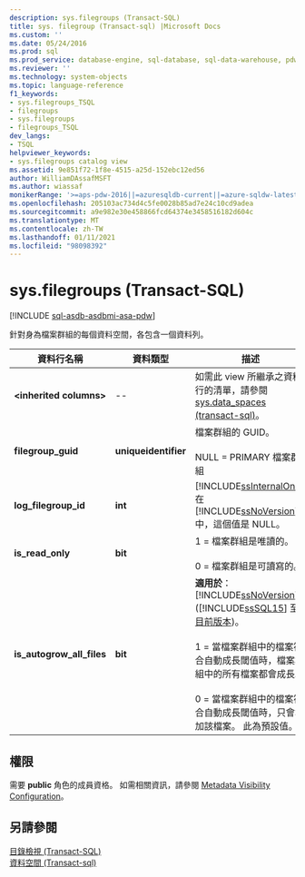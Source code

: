 ```yaml
---
description: sys.filegroups (Transact-SQL)
title: sys. filegroup (Transact-sql) |Microsoft Docs
ms.custom: ''
ms.date: 05/24/2016
ms.prod: sql
ms.prod_service: database-engine, sql-database, sql-data-warehouse, pdw
ms.reviewer: ''
ms.technology: system-objects
ms.topic: language-reference
f1_keywords:
- sys.filegroups_TSQL
- filegroups
- sys.filegroups
- filegroups_TSQL
dev_langs:
- TSQL
helpviewer_keywords:
- sys.filegroups catalog view
ms.assetid: 9e851f72-1f8e-4515-a25d-152ebc12ed56
author: WilliamDAssafMSFT
ms.author: wiassaf
monikerRange: '>=aps-pdw-2016||=azuresqldb-current||=azure-sqldw-latest||>=sql-server-2016||>=sql-server-linux-2017||=azuresqldb-mi-current'
ms.openlocfilehash: 205103ac734d4c5fe0028b85ad7e24c10cd9adea
ms.sourcegitcommit: a9e982e30e458866fcd64374e3458516182d604c
ms.translationtype: MT
ms.contentlocale: zh-TW
ms.lasthandoff: 01/11/2021
ms.locfileid: "98098392"
---
```

# <a name="sysfilegroups-transact-sql"></a>sys.filegroups (Transact-SQL)
[!INCLUDE [sql-asdb-asdbmi-asa-pdw](../../includes/applies-to-version/sql-asdb-asdbmi-asa-pdw.md)]

  針對身為檔案群組的每個資料空間，各包含一個資料列。  
  
|資料行名稱|資料類型|描述|  
|-----------------|---------------|-----------------|  
|**\<inherited columns>**|--|如需此 view 所繼承之資料行的清單，請參閱 [sys.data_spaces &#40;transact-sql&#41;](../../relational-databases/system-catalog-views/sys-data-spaces-transact-sql.md)。|  
|**filegroup_guid**|**uniqueidentifier**|檔案群組的 GUID。<br /><br /> NULL = PRIMARY 檔案群組|  
|**log_filegroup_id**|**int**|[!INCLUDE[ssInternalOnly](../../includes/ssinternalonly-md.md)] 在 [!INCLUDE[ssNoVersion](../../includes/ssnoversion-md.md)] 中，這個值是 NULL。|  
|**is_read_only**|**bit**|1 = 檔案群組是唯讀的。<br /><br /> 0 = 檔案群組是可讀寫的。|  
|**is_autogrow_all_files**|**bit**|**適用於**： [!INCLUDE[ssNoVersion](../../includes/ssnoversion-md.md)] ([!INCLUDE[ssSQL15](../../includes/sssql15-md.md)] 至 [目前版本](../../sql-server/what-s-new-in-sql-server-2016.md))。<br /><br /> 1 = 當檔案群組中的檔案符合自動成長閾值時，檔案群組中的所有檔案都會成長。<br /><br /> 0 = 當檔案群組中的檔案符合自動成長閾值時，只會增加該檔案。 此為預設值。|  
  
## <a name="permissions"></a>權限  
 需要 **public** 角色的成員資格。 如需相關資訊，請參閱 [Metadata Visibility Configuration](../../relational-databases/security/metadata-visibility-configuration.md)。  
  
## <a name="see-also"></a>另請參閱  
 [目錄檢視 &#40;Transact-SQL&#41;](../../relational-databases/system-catalog-views/catalog-views-transact-sql.md)   
 [資料空間 &#40;Transact-sql&#41;](../../relational-databases/system-catalog-views/data-spaces-transact-sql.md)  
  
